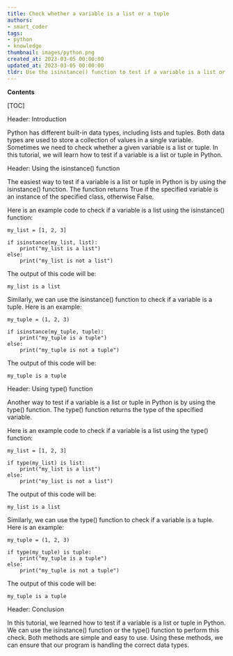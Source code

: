 ```yaml
---
title: Check whether a variable is a list or a tuple
authors:
- smart_coder
tags:
- python
- knowledge
thumbnail: images/python.png
created_at: 2023-03-05 00:00:00
updated_at: 2023-03-05 00:00:00
tldr: Use the isinstance() function to test if a variable is a list or tuple in Python, for example isinstance(my\_var, (list, tuple)).
---
```


**Contents**

[TOC]

Header: Introduction

Python has different built-in data types, including lists and tuples. Both data types are used to store a collection of values in a single variable. Sometimes we need to check whether a given variable is a list or tuple. In this tutorial, we will learn how to test if a variable is a list or tuple in Python.

Header: Using the isinstance() function

The easiest way to test if a variable is a list or tuple in Python is by using the isinstance() function. The function returns True if the specified variable is an instance of the specified class, otherwise False. 

Here is an example code to check if a variable is a list using the isinstance() function:

```
my_list = [1, 2, 3]

if isinstance(my_list, list):
    print("my_list is a list")
else:
    print("my_list is not a list")
```

The output of this code will be:

```
my_list is a list
```

Similarly, we can use the isinstance() function to check if a variable is a tuple. Here is an example:

```
my_tuple = (1, 2, 3)

if isinstance(my_tuple, tuple):
    print("my_tuple is a tuple")
else:
    print("my_tuple is not a tuple")
```

The output of this code will be:

```
my_tuple is a tuple
```

Header: Using type() function

Another way to test if a variable is a list or tuple in Python is by using the type() function. The type() function returns the type of the specified variable. 

Here is an example code to check if a variable is a list using the type() function:

```
my_list = [1, 2, 3]

if type(my_list) is list:
    print("my_list is a list")
else:
    print("my_list is not a list")
```

The output of this code will be:

```
my_list is a list
```

Similarly, we can use the type() function to check if a variable is a tuple. Here is an example:

```
my_tuple = (1, 2, 3)

if type(my_tuple) is tuple:
    print("my_tuple is a tuple")
else:
    print("my_tuple is not a tuple")
```

The output of this code will be:

```
my_tuple is a tuple
```

Header: Conclusion

In this tutorial, we learned how to test if a variable is a list or tuple in Python. We can use the isinstance() function or the type() function to perform this check. Both methods are simple and easy to use. Using these methods, we can ensure that our program is handling the correct data types.
